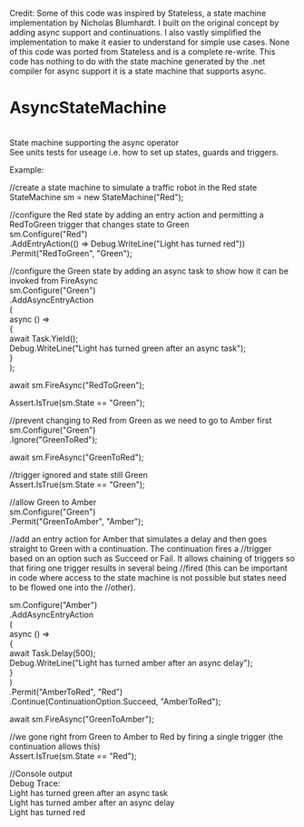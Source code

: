 Credit: Some of this code was inspired by Stateless, a state machine implementation by Nicholas Blumhardt. I built on the original concept by adding async support and continuations. I also vastly simplified the implementation to make it easier to understand for simple use cases. None of this code was ported from Stateless and is a complete re-write. This code has nothing to do with the state machine generated by the .net compiler for async support it is a state machine that supports async.<br />

# AsyncStateMachine<br />
<br />
State machine supporting the async operator<br />
See units tests for useage i.e. how to set up states, guards and triggers.<br />

Example:<br />

//create a state machine to simulate a traffic robot in the Red state<br />
StateMachine sm = new StateMachine("Red");<br />

//configure the Red state by adding an entry action and permitting a RedToGreen trigger that changes state to Green<br />
sm.Configure("Red")<br />
  .AddEntryAction(() => Debug.WriteLine("Light has turned red"))<br />
  .Permit("RedToGreen", "Green");<br />

//configure the Green state by adding an async task to show how it can be invoked from FireAsync<br />
sm.Configure("Green")<br />
  .AddAsyncEntryAction<br />
  (<br />
    async () =><br />
    {<br />
      await Task.Yield();<br />
      Debug.WriteLine("Light has turned green after an async task");<br />
    }<br />
  );<br />

await sm.FireAsync("RedToGreen");<br />

Assert.IsTrue(sm.State == "Green");<br />

//prevent changing to Red from Green as we need to go to Amber first<br />
sm.Configure("Green")<br />
  .Ignore("GreenToRed");<br />

await sm.FireAsync("GreenToRed");<br />

//trigger ignored and state still Green<br />
Assert.IsTrue(sm.State == "Green");<br />

//allow Green to Amber<br />
sm.Configure("Green")<br />
  .Permit("GreenToAmber", "Amber");<br />

//add an entry action for Amber that simulates a delay and then goes straight to Green with a continuation. The continuation fires a //trigger based on an option such as Succeed or Fail. It allows chaining of triggers so that firing one trigger results in several being //fired (this can be important in code where access to the state machine is not possible but states need to be flowed one into the //other).<br />

sm.Configure("Amber")<br />
  .AddAsyncEntryAction<br />
  (<br />
    async () =><br />
    {<br />
      await Task.Delay(500);<br />
      Debug.WriteLine("Light has turned amber after an async delay");<br />
    }<br />
  )<br />
  .Permit("AmberToRed", "Red")<br />
  .Continue(ContinuationOption.Succeed, "AmberToRed");<br />

await sm.FireAsync("GreenToAmber");<br />

//we gone right from Green to Amber to Red by firing a single trigger (the continuation allows this)<br />
Assert.IsTrue(sm.State == "Red");<br />

//Console output<br />
Debug Trace:<br />
Light has turned green after an async task<br />
Light has turned amber after an async delay<br />
Light has turned red<br />

